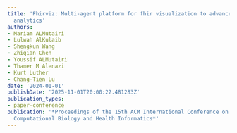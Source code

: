 ```yaml
---
title: 'Fhirviz: Multi-agent platform for fhir visualization to advance healthcare
  analytics'
authors:
- Mariam ALMutairi
- Lulwah AlKulaib
- Shengkun Wang
- Zhiqian Chen
- Youssif ALMutairi
- Thamer M Alenazi
- Kurt Luther
- Chang-Tien Lu
date: '2024-01-01'
publishDate: '2025-11-01T20:00:22.481283Z'
publication_types:
- paper-conference
publication: '*Proceedings of the 15th ACM International Conference on Bioinformatics,
  Computational Biology and Health Informatics*'
---
```

